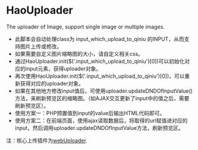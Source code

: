 # HaoUploader
The uploader of Image, support single image or multiple images.

* 此脚本会自动处理class为 input_which_upload_to_qiniu 的INPUT，从而支持图片上传或修改。
* 如果需要自定义图片缩略图的大小，请自定义相关css。
* 通过HaoUploader.init($('.input_which_upload_to_qiniu')[0])可以初始化对应的input元素，获得uploader对象。
* 再次使用HaoUploader.init($('.input_which_upload_to_qiniu')[0])，可以重新获得对应的uploader对象。
* 如果在其他地方修改input值后，可使用uploader.updateDNDOfInputValue()方法，来刷新预览区的缩略图。（如AJAX交互更新了input中的值之后，需要刷新预览区）。
* 使用方案一：PHP预置值到input的value后输出HTML代码即可。
* 使用方案二：在前端页面，使用ajax读取数据后，将取得的url赋值进对应的input，然后调用uploader.updateDNDOfInputValue方法，刷新预览区。


注：核心上传插件为[webUploader](http://fex.baidu.com/webuploader/).
